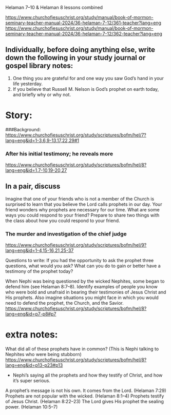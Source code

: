 Helaman 7–10 & Helaman 8 lessons combined

https://www.churchofjesuschrist.org/study/manual/book-of-mormon-seminary-teacher-manual-2024/36-helaman-7-12/361-teacher?lang=eng
https://www.churchofjesuschrist.org/study/manual/book-of-mormon-seminary-teacher-manual-2024/36-helaman-7-12/362-teacher?lang=eng

## Individually, before doing anything else, write down the following in your study journal or gospel library notes: 
1. One thing you are grateful for and one way you saw God’s hand in your life yesterday. 
2. If you believe that Russell M. Nelson is God’s prophet on earth today, and briefly why or why not.

# Story: 
###Background:
https://www.churchofjesuschrist.org/study/scriptures/bofm/hel/7?lang=eng&id=1-3,6,9-13,17,22,29#1

### After his initial testimony; he reveals more
https://www.churchofjesuschrist.org/study/scriptures/bofm/hel/8?lang=eng&id=1,7-10,19-20,27


## In a pair, discuss
Imagine that one of your friends who is not a member of the Church is surprised to learn that you believe the Lord calls prophets in our day. Your friend wonders why prophets are necessary for our time.
What are some ways you could respond to your friend?
Prepare to share two things with the class about how you could respond to your friend.



### The murder and investigation of the chief judge
https://www.churchofjesuschrist.org/study/scriptures/bofm/hel/9?lang=eng&id=1-4,15-16,21,25-37



Questions to write:
If you had the opportunity to ask the prophet three questions, what would you ask?
What can you do to gain or better have a testimony of the prophet today?


When Nephi was being questioned by the wicked Nephites, some began to defend him (see Helaman 8:7–8). 
Identify examples of people you know who were bold and unafraid in bearing their testimonies of Jesus Christ and His prophets. Also imagine situations you might face in which you would need to defend the prophet, the Church, and the Savior.
https://www.churchofjesuschrist.org/study/scriptures/bofm/hel/8?lang=eng&id=p7-p8#p7


# extra notes:

What did all of these prophets have in common? (This is Nephi talking to Nephites who were being stubborn)
https://www.churchofjesuschrist.org/study/scriptures/bofm/hel/8?lang=eng&id=p13-p23#p13
- Nephi’s saying all the prophets and how they testify of Christ, and how it’s super serious.


A prophet’s message is not his own. It comes from the Lord. (Helaman 7:29)
Prophets are not popular with the wicked. (Helaman 8:1–4)
Prophets testify of Jesus Christ. (Helaman 8:22–23)
The Lord gives His prophet the sealing power. (Helaman 10:5–7)

